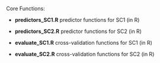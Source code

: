 Core Functions:

- **predictors_SC1.R** predictor functions for SC1 (in R)

- **predictors_SC2.R** predictor functions for SC2 (in R)

- **evaluate_SC1.R** cross-validation functions for SC1 (in R)

- **evaluate_SC2.R** cross-validation functions for SC2 (in R)



